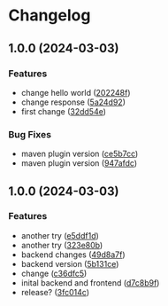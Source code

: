 # Changelog

## 1.0.0 (2024-03-03)


### Features

* change hello world ([202248f](https://github.com/mghilardelli/backend-release/commit/202248fdd751969fe47a4a10ef704acb5ba8df0d))
* change response ([5a24d92](https://github.com/mghilardelli/backend-release/commit/5a24d92586b16275ff39819b1bde2089bedf7c5e))
* first change ([32dd54e](https://github.com/mghilardelli/backend-release/commit/32dd54e5db453f3b2b28ceaf4b6b8b91e2563886))


### Bug Fixes

* maven plugin version ([ce5b7cc](https://github.com/mghilardelli/backend-release/commit/ce5b7ccf9fc46e076fbb06cfa4a0bdebe2bcbda0))
* maven plugin version ([947afdc](https://github.com/mghilardelli/backend-release/commit/947afdcd88abd380b9e3ec1bafb99aeefb98ee6f))

## 1.0.0 (2024-03-03)


### Features

* another try ([e5ddf1d](https://github.com/mghilardelli/demo-release/commit/e5ddf1d88169f6da903c610e67fbe9cc85b040c9))
* another try ([323e80b](https://github.com/mghilardelli/demo-release/commit/323e80b2a61fc60d34b32d8de21b0441c79c16d3))
* backend changes ([49d8a7f](https://github.com/mghilardelli/demo-release/commit/49d8a7f125e54e468d3cb3e082e957c2fd0690fe))
* backend version ([5b131ce](https://github.com/mghilardelli/demo-release/commit/5b131ce59452043168d62aded12667e74e00ec15))
* change ([c36dfc5](https://github.com/mghilardelli/demo-release/commit/c36dfc5286052657bfa07faf5562988fa922d5ec))
* inital backend and frontend ([d7c8b9f](https://github.com/mghilardelli/demo-release/commit/d7c8b9f2609d141b652f72f3b8b199bcf580b606))
* release? ([3fc014c](https://github.com/mghilardelli/demo-release/commit/3fc014cb3fffce043365f7859672e6cac62a2904))
